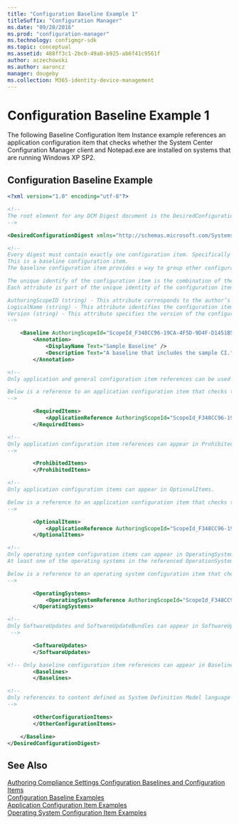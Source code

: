 ```yaml
---
title: "Configuration Baseline Example 1"
titleSuffix: "Configuration Manager"
ms.date: "09/20/2016"
ms.prod: "configuration-manager"
ms.technology: configmgr-sdk
ms.topic: conceptual
ms.assetid: 488ff3c1-2bc0-49a0-b925-ab6f41c9561f
author: aczechowski
ms.author: aaroncz
manager: dougeby
ms.collection: M365-identity-device-management
---
```

# Configuration Baseline Example 1
The following Baseline Configuration Item Instance example references an application configuration item that checks whether the System Center Configuration Manager client and Notepad.exe are installed on systems that are running Windows XP SP2.  

## Configuration Baseline Example  

```xml
<?xml version="1.0" encoding="utf-8"?>  

<!--   
The root element for any DCM Digest document is the DesiredConfigurationDigest element referenced below.  All of the XML elements/attributes are defined in the DCM Digest schema definition namespace.  
-->  

<DesiredConfigurationDigest xmlns="http://schemas.microsoft.com/SystemsCenterConfigurationManager/2006/03/24/DesiredConfiguration">  

<!--   
Every digest must contain exactly one configuration item. Specifically one of the following: an application, operatingsystem, general or baseline.  
This is a baseline configuration item.  
The baseline configuration item provides a way to group other configuration items (including other baselines) for deployment to clients. Other types of configuration items cannot be directly deployed to clients, they must be referenced within a baseline configuration item, which is then deployed to clients.  

The unique identify of the configuration item is the combination of the attributes AuthoringScopeID, LogicalName and Version.   
Each attribute is part of the unique identity of the configuration item; the actual identity is AuthoringScopeID + LogicalName + Version.  

AuthoringScopeID (string) - This attribute corresponds to the author’s namespace or identity.  
LogicalName (string) - This attribute identifies the configuration item within the authoring scope.  
Version (string) - This attribute specifies the version of the configuration item.  
-->  

    <Baseline AuthoringScopeId="ScopeId_F348CC96-19CA-4F5D-9D4F-D1451B5BEB1E" LogicalName="Baseline_ab095740-707a-46b6-8408-a72be147514c" Version="1">  
        <Annotation>  
            <DisplayName Text="Sample Baseline" />  
            <Description Text="A baseline that includes the sample CI." />  
        </Annotation>  

<!--  
Only application and general configuration item references can be used in the RequiredItems section.  

Below is a reference to an application configuration item that checks to see whether the Configuration Manager 2007 client is installed on the system. The application configuration item can be found in the Application Configuration Item Schema Example 1 (link below)  
-->  

        <RequiredItems>  
            <ApplicationReference AuthoringScopeId="ScopeId_F348CC96-19CA-4F5D-9D4F-D1451B5BEB1E" LogicalName="Application_5cb68ff1-a234-41ed-a7d4-14174d8108b7" Version="1" />  
        </RequiredItems>  

<!--  
Only application configuration item references can appear in ProhibitedItems.  
-->  

        <ProhibitedItems>  
        </ProhibitedItems>  

<!--  
Only application configuration items can appear in OptionalItems.  

Below is a reference to an application configuration item that checks to see whether Notepad.exe is installed on the system. The application configuration item can be found in the Application Configuration Item Schema Example 2 (link below)  
-->  

        <OptionalItems>  
            <ApplicationReference AuthoringScopeId="ScopeId_F348CC96-19CA-4F5D-9D4F-D1451B5BEB1E" LogicalName="Application_171bae6f-5661-4bb8-a703-270b131e4c4c" Version="1" />  
        </OptionalItems>  

<!--  
Only operating system configuration items can appear in OperatingSystems.    
At least one of the operating systems in the referenced OperationSystem configuration items must be detected on the targeted computer.  

Below is a reference to an operating system configuration item that checks to see whether Windows XP SP2 is installed on the system. The application configuration item can be found in the Operating System Configuration Item Schema Example 1 (link below)  
-->  

        <OperatingSystems>  
            <OperatingSystemReference AuthoringScopeId="ScopeId_F348CC96-19CA-4F5D-9D4F-D1451B5BEB1E" LogicalName="OperatingSystem_8aa19644-7801-411c-a7fa-8e7a33d0d8fe" Version="3" />  
        </OperatingSystems>  

<!--   
Only SoftwareUpdates and SoftwareUpdateBundles can appear in SoftwareUpdates. Software Updates configuration items are created and administered through the Software Updates Management feature in Configuration Manager. The Software Updates configuration items can be referenced in configuration baselines; however, they should not be directly authored via DCM or the DCM Digest.  
 -->  

        <SoftwareUpdates>  
        </SoftwareUpdates>  

<!-- Only baseline configuration item references can appear in Baselines.  References to other baselines. -->  
        <Baselines>  
        </Baselines>  

<!--  
Only references to content defined as System Definition Model language (SDM) can appear in OtherConfigurationItems.  
-->  

        <OtherConfigurationItems>  
        </OtherConfigurationItems>  

    </Baseline>  
</DesiredConfigurationDigest>  
```  

## See Also  
 [Authoring Compliance Settings Configuration Baselines and Configuration Items](../../develop/compliance/authoring-compliance-settings-configuration-baselines-and-configuration-items.md)   
 [Configuration Baseline Examples](../../develop/compliance/configuration-baseline-examples.md)   
 [Application Configuration Item Examples](../../develop/compliance/application-configuration-item-examples.md)   
 [Operating System Configuration Item Examples](../../develop/compliance/operating-system-configuration-item-examples.md)
